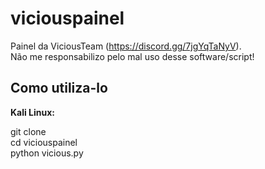 # viciouspainel
Painel da ViciousTeam (https://discord.gg/7jgYqTaNyV). <br>
Não me responsabilizo pelo mal uso desse software/script!

<h2>Como utiliza-lo</h2>
<strong>Kali Linux:</strong>

git clone <br>
cd viciouspainel <br>
python vicious.py
